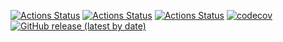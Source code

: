 [![Actions Status](https://github.com/anilgurses/MBM-SDR/workflows/MacOS/badge.svg)](https://github.com/anilgurses/MBM-SDR/actions)
[![Actions Status](https://github.com/anilgurses/MBM-SDR/workflows/Windows/badge.svg)](https://github.com/anilgurses/MBM-SDR/actions)
[![Actions Status](https://github.com/anilgurses/MBM-SDR/workflows/Ubuntu/badge.svg)](https://github.com/anilgurses/MBM-SDR/actions)
[![codecov](https://codecov.io/gh/anilgurses/MBM-SDR/branch/master/graph/badge.svg)](https://codecov.io/gh/anilgurses/MBM-SDR)
[![GitHub release (latest by date)](https://img.shields.io/github/v/release/anilgurses/MBM-SDR)](https://github.com/anilgurses/MBM-SDR/releases)

